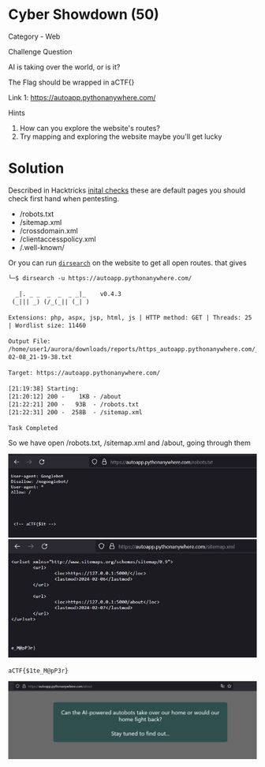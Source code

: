# Cyber Showdown (50)

Category - Web

Challenge Question

AI is taking over the world, or is it?

The Flag should be wrapped in aCTF{}

Link 1: https://autoapp.pythonanywhere.com/

Hints
1) How can you explore the website's routes?
2) Try mapping and exploring the website maybe you'll get lucky

# Solution

Described in Hacktricks [inital checks](https://book.hacktricks.xyz/network-services-pentesting/pentesting-web#initial-checks) these are default pages you should check first hand when pentesting.

- /robots.txt
- /sitemap.xml
- /crossdomain.xml
- /clientaccesspolicy.xml
- /.well-known/

Or you can run [`dirsearch`](https://github.com/maurosoria/dirsearch) on the website to get all open routes. that gives

```
└─$ dirsearch -u https://autoapp.pythonanywhere.com/

  _|. _ _  _  _  _ _|_    v0.4.3
 (_||| _) (/_(_|| (_| )

Extensions: php, aspx, jsp, html, js | HTTP method: GET | Threads: 25 | Wordlist size: 11460

Output File: /home/user1/aurora/downloads/reports/https_autoapp.pythonanywhere.com/__24-02-08_21-19-38.txt

Target: https://autoapp.pythonanywhere.com/

[21:19:38] Starting:
[21:20:12] 200 -    1KB - /about
[21:22:21] 200 -   93B  - /robots.txt
[21:22:31] 200 -  258B  - /sitemap.xml

Task Completed
```

So we have open /robots.txt, /sitemap.xml and /about, going through them

![alt text](image.png)
![alt text](image-1.png)

`aCTF{$1te_M@pP3r}`


![alt text](image-2.png)